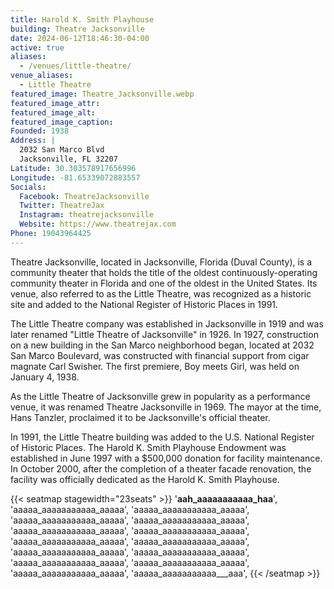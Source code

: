 ```yaml
---
title: Harold K. Smith Playhouse
building: Theatre Jacksonville
date: 2024-06-12T18:46:30-04:00
active: true
aliases: 
  - /venues/little-theatre/
venue_aliases:
  - Little Theatre
featured_image: Theatre_Jacksonville.webp
featured_image_attr:
featured_image_alt:
featured_image_caption:
Founded: 1938
Address: |
  2032 San Marco Blvd
  Jacksonville, FL 32207
Latitude: 30.303578917656996
Longitude: -81.65339072883557
Socials:
  Facebook: TheatreJacksonville
  Twitter: TheatreJax
  Instagram: theatrejacksonville
  Website: https://www.theatrejax.com
Phone: 19043964425
---
```

Theatre Jacksonville, located in Jacksonville, Florida (Duval County), is a community theater that holds the title of the oldest continuously-operating community theater in Florida and one of the oldest in the United States. Its venue, also referred to as the Little Theatre, was recognized as a historic site and added to the National Register of Historic Places in 1991.

The Little Theatre company was established in Jacksonville in 1919 and was later renamed "Little Theatre of Jacksonville" in 1926. In 1927, construction on a new building in the San Marco neighborhood began, located at 2032 San Marco Boulevard, was constructed with financial support from cigar magnate Carl Swisher. The first premiere, Boy meets Girl, was held on January 4, 1938.

As the Little Theatre of Jacksonville grew in popularity as a performance venue, it was renamed Theatre Jacksonville in 1969. The mayor at the time, Hans Tanzler, proclaimed it to be Jacksonville's official theater.

In 1991, the Little Theatre building was added to the U.S. National Register of Historic Places. The Harold K. Smith Playhouse Endowment was established in June 1997 with a $500,000 donation for facility maintenance. In October 2000, after the completion of a theater facade renovation, the facility was officially dedicated as the Harold K. Smith Playhouse.

{{< seatmap stagewidth="23seats" >}}
'__aah_aaaaaaaaaaa_haa__',
'aaaaa_aaaaaaaaaaa_aaaaa',
'aaaaa_aaaaaaaaaaa_aaaaa',
'aaaaa_aaaaaaaaaaa_aaaaa',
'aaaaa_aaaaaaaaaaa_aaaaa',
'aaaaa_aaaaaaaaaaa_aaaaa',
'aaaaa_aaaaaaaaaaa_aaaaa',
'aaaaa_aaaaaaaaaaa_aaaaa',
'aaaaa_aaaaaaaaaaa_aaaaa',
'aaaaa_aaaaaaaaaaa_aaaaa',
'aaaaa_aaaaaaaaaaa_aaaaa',
'aaaaa_aaaaaaaaaaa_aaaaa',
'aaaaa_aaaaaaaaaaa_aaaaa',
'aaaaa_aaaaaaaaaaa_aaaaa',
'aaaaa_aaaaaaaaaaa___aaa',
{{< /seatmap >}}